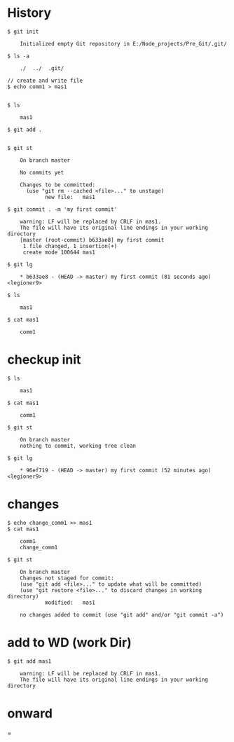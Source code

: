 # History    
    
    $ git init

        Initialized empty Git repository in E:/Node_projects/Pre_Git/.git/
    
    $ ls -a

        ./  ../  .git/

    // create and write file
    $ echo comm1 > mas1

    
    $ ls

        mas1
    
    $ git add .
    

    $ git st

        On branch master
        
        No commits yet
        
        Changes to be committed:
          (use "git rm --cached <file>..." to unstage)
                new file:   mas1
            
    $ git commit . -m 'my first commit'

        warning: LF will be replaced by CRLF in mas1.
        The file will have its original line endings in your working directory
        [master (root-commit) b633ae8] my first commit
         1 file changed, 1 insertion(+)
         create mode 100644 mas1

    $ git lg

        * b633ae8 - (HEAD -> master) my first commit (81 seconds ago) <legioner9>
    
    $ ls

        mas1
    
    $ cat mas1

        comm1
    
# checkup init   
    
    $ ls

        mas1
        
    $ cat mas1

        comm1

    $ git st

        On branch master
        nothing to commit, working tree clean
        
    $ git lg

        * 96ef719 - (HEAD -> master) my first commit (52 minutes ago) <legioner9>
        
    
# changes

    $ echo change_comm1 >> mas1  
    $ cat mas1

        comm1
        change_comm1  

    $ git st

        On branch master
        Changes not staged for commit:
        (use "git add <file>..." to update what will be committed)
        (use "git restore <file>..." to discard changes in working directory)
                modified:   mas1

        no changes added to commit (use "git add" and/or "git commit -a")

# add to WD (work Dir)

    $ git add mas1

        warning: LF will be replaced by CRLF in mas1.
        The file will have its original line endings in your working directory

# onward


    
    
    
    
    






= 












    
    
     
 
